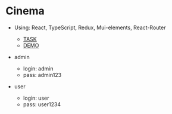 # Cinema

- Using: React, TypeScript, Redux, Mui-elements, React-Router

  - [TASK](https://docs.google.com/document/d/1pla9n93UVZBqUuaROWWaRPlUFauuGyQw/edit?usp=sharing&ouid=108068028440225916123&rtpof=true&sd=true) 
  - [DEMO](https://taras-zherebetskyi.github.io/SimpleWebApplicationReact/)
- admin
  - login: admin
  - pass: admin123

- user
  - login: user
  - pass: user1234
